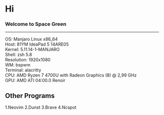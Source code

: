 # Hi 

### Welcome to Space Green
---

OS: Manjaro Linux x86_64<br>
Host: 81YM IdeaPad 5 14ARE05<br>
Kernel: 5.11.14-1-MANJARO<br>
Shell: zsh 5.8<br>
Resolution: 1920x1080<br>
WM: bspwm<br>
Terminal: alacritty<br>
CPU: AMD Ryzen 7 4700U with Radeon Graphics (8) @ 2,99 GHz <br>
GPU: AMD ATI 04:00.0 Renoir<br>

## Other Programs

1.Neovim
2.Dunst
3.Brave
4.Ncspot
